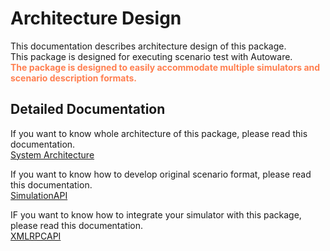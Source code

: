 # Architecture Design

This documentation describes architecture design of this package.  
This package is designed for executing scenario test with Autoware.  
<font color="Coral">__The package is designed to easily accommodate multiple simulators and scenario description formats.__</font>  

## Detailed Documentation

If you want to know whole architecture of this package, please read this documentation.  
[System Architecture](SystemArchitecture.md)  

If you want to know how to develop original scenario format, please read this documentation.  
[SimulationAPI](SimulationAPI.md)

IF you want to know how to integrate your simulator with this package, please read this documentation.  
[XMLRPCAPI](XMLRPCAPI.md)
